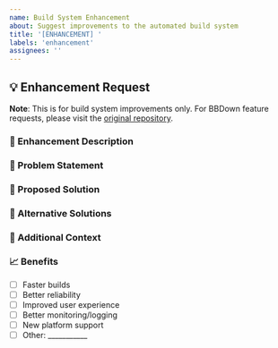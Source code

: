 ```yaml
---
name: Build System Enhancement
about: Suggest improvements to the automated build system
title: '[ENHANCEMENT] '
labels: 'enhancement'
assignees: ''
---
```


## 💡 Enhancement Request

**Note**: This is for build system improvements only. For BBDown feature requests, please visit the [original repository](https://github.com/nilaoda/BBDown/issues).

### 🎯 Enhancement Description
<!-- Clearly describe your suggestion -->

### 🤔 Problem Statement
<!-- What problem does this solve? -->

### 💭 Proposed Solution
<!-- How would you like to see this implemented? -->

### 🔄 Alternative Solutions
<!-- Are there other ways to achieve this? -->

### 🎨 Additional Context
<!-- Any other information, mockups, or examples -->

### 📈 Benefits
<!-- How would this improve the build system? -->
- [ ] Faster builds
- [ ] Better reliability
- [ ] Improved user experience
- [ ] Better monitoring/logging
- [ ] New platform support
- [ ] Other: ___________